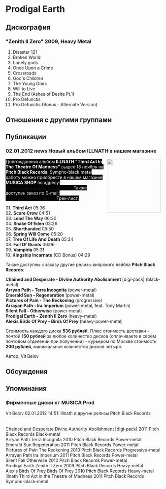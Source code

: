# Prodigal Earth



## Дискография

### "Zenith II Zero" 2009, Heavy Metal

1. Disaster 121	 
2. Broken World	 
3. Lonely gods	 
4. Once Upon a Crime	 
5. Crossroads	 
6. God's Children	 
7. The Young Ones	 
8. Will to Live	 
9. The End (Ashes of Desire Pt.1)	 
10. Pro Defunctis	 
11. Pro Defunctis (Bonus - Alternate Version)


## Отношения с другими группами


## Публикации

### 02.01.2012 news Новый альбом ILLNATH в нашем магазине

<P><FONT style="BACKGROUND-COLOR: #000000" color=#ffffff><IMG height=175 alt="" hspace=0 src="/images/news_rus/2012.01/22452.jpg" width=175 align=right border=0>Долгожданный альбом<STRONG> ILLNATH "Third Act In The Theatre Of Madness"</STRONG> вышел 18 ноября на <STRONG>Pitch Black Records</STRONG>. Sympho-black metal работу можно приобрести в нашем магазине <STRONG>MUSICA SHOP</STRONG> по адресу: <A href="/ru/shop">http://musica.mustdie.ru/ru/shop</A> Также доступен заказ по E-mail: <A href="mailto:musica2005@yandex.ru">musica2005@yandex.ru</A> Трек-лист:</FONT></P>
<P>01. <STRONG>Third Act</STRONG> 05:36 <BR>02. <STRONG>Scare Crow</STRONG> 04:51 <BR>03. <STRONG>Lead The Way</STRONG> 06:30 <BR>04. <STRONG>Snake Of Eden</STRONG> 03:26 <BR>05. <STRONG>Shorthanded</STRONG> 05:50 <BR>06. <STRONG>Spring Will Come</STRONG> 05:20 <BR>07. <STRONG>Tree Of Life And Death</STRONG> 05:34 <BR>08. <STRONG>Fall Of Giants</STRONG> 06:06 <BR>09. <STRONG>Vampiria</STRONG> 05:31<BR>10. <STRONG>Kingship Incarnate</STRONG> (CD Bonus) 04:29</P>
<P>Также доступны к заказу другие релизы кипрского лэйбла <STRONG>Pitch Black Records</STRONG>:</P>
<P><STRONG>Chained and Desperate - Divine Authority Abolishment</STRONG> [digi-pack] (black-metal)<BR><STRONG>Arryan Path - Terra Incognita</STRONG> (power-metal)<BR><STRONG>Emerald Sun - Regeneration</STRONG> (power-metal)<BR><STRONG>Pictures of Pain - The Reckoning</STRONG> (progressive)<BR><STRONG>Arrayan Path - Ira Imperium</STRONG> (power-metal, feat. Tony Martin)<BR><STRONG>Silent Fall - Otherwise</STRONG> (power-metal)<BR><STRONG>Prodigal Earth - Zenith II Zero</STRONG> (heavy-metal)<BR><STRONG>Alexis Birds Of Prey - Birds Of Prey</STRONG> (heavy-power-metal)</P>
<P>Стоимость каждого диска <STRONG>536 рублей</STRONG>. Плюс стоимость доставки - почтой <STRONG>150 рублей</STRONG> за любое количество дисков (оплачиваете в своём почтовом отделении при получении) - курьером по Москве стоимость <STRONG>200 рублей</STRONG>, минимальное количество дисков четыре.</P>
Автор: Vit Belov


## Обсуждения


## Упоминания

### Фирменные диски от MUSICA Prod

Vit Belov 02.01.2012 14:51:
Illnath и другие релизы Pitch Black Records<BR><BR><BR>Chained and Desperate	Divine Authority Abolishment [digi-pack]	2011	Pitch Black Records	Black-metal<BR>Arryan Path	Terra Incognita	2010	Pitch Black Records	Power-metal<BR>Emerald Sun	Regeneration	2011	Pitch Black Records	Power-metal<BR>Pictures of Pain	The Reckoning	2010	Pitch Black Records	Progressive-metal  <BR>Arrayan Path	Ira Imperium	2011	Pitch Black Records	Power-metal<BR>Silent Fall	Otherwise	2010	Pitch Black Records	Power-metal<BR>Prodigal Earth	Zenith II Zero	2009	Pitch Black Records	Heavy-metal<BR>Alexis Birds Of Prey	Birds Of Prey	2010	Pitch Black Records	Heavy-metal<BR>Illnath	Third Act in the Theatre of Madness	2011	Pitch Black Records	Sympho-black-metal<BR>

